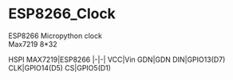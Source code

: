 # ESP8266_Clock
ESP8266 Micropython clock  
Max7219 8*32   

HSPI
MAX7219|ESP8266
|-|-|
VCC|Vin
GDN|GDN
DIN|GPIO13(D7)
CLK|GPIO14(D5)
CS|GPIO5(D1)